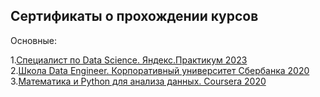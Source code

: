 ## Сертификаты о прохождении курсов

Основные:

1.[Специалист по Data Science. Яндекс.Практикум 2023](https://github.com/Asket-on/certificates/blob/main/%D0%94%D0%B8%D0%BF%D0%BB%D0%BE%D0%BC_YP_DS_%D0%92%D0%9E%D0%9B%D0%9E%D0%91%D0%A3%D0%95%D0%92%20%D0%9C%D0%98%D0%A5%D0%90%D0%98%D0%9B_2023.pdf)  
2.[Школа Data Engineer. Корпоративный университет Сбербанка 2020](https://github.com/Asket-on/certificates/blob/main/%D0%A3%D0%B4%D0%BE%D1%81%D1%82%D0%BE%D0%B2%D0%B5%D1%80%D0%B5%D0%BD%D0%B8%D0%B5.%20%D0%9A%D0%A3%20%D0%A1%D0%B1%D0%B5%D1%80.%20Data%20engineer.%202020_144%D1%87.png)  
3.[Математика и Python для анализа данных. Coursera 2020](https://github.com/Asket-on/certificates/blob/main/Coursera_%D0%9C%D0%B0%D1%82%D0%B5%D0%BC%D0%B0%D1%82%D0%B8%D0%BA%D0%B0%20%D0%B8%20Python%20%D0%B4%D0%BB%D1%8F%20%D0%B0%D0%BD%D0%B0%D0%BB%D0%B8%D0%B7%D0%B0%20%D0%B4%D0%B0%D0%BD%D0%BD%D1%8B%D1%85_2020.pdf)  